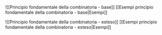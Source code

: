 ![[Principio fondamentale della combinatoria - base]]
[[Esempi principio fondamentale della combinatoria - base|Esempi]]

![[Principio fondamentale della combinatoria - esteso]]
[[Esempi principio fondamentale della combinatoria - esteso|Esempi]]